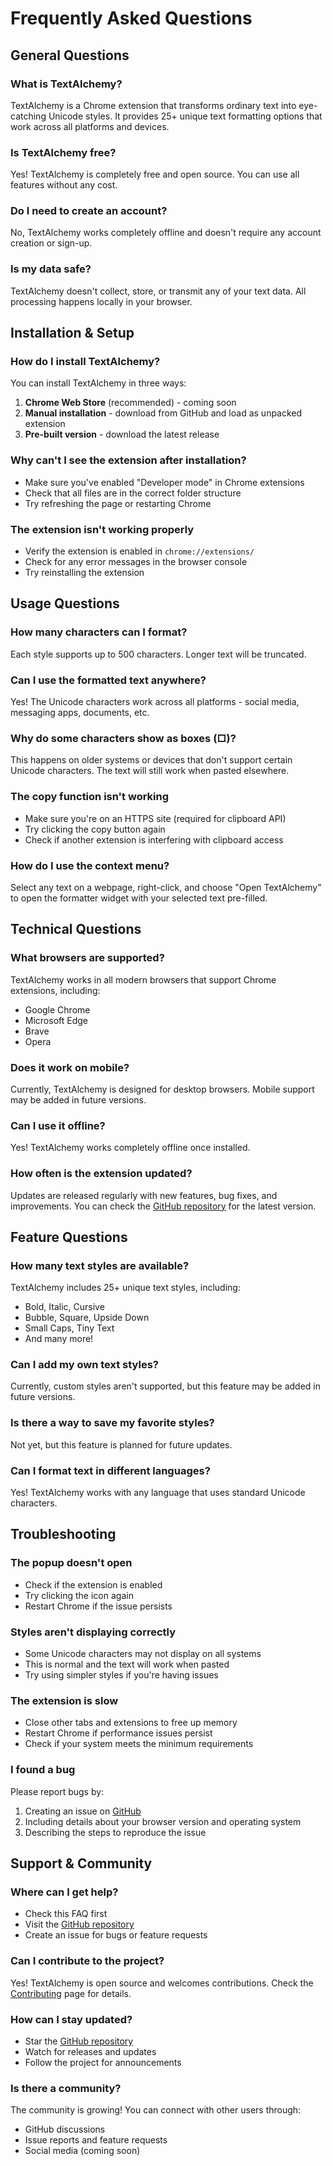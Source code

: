 # Frequently Asked Questions

## General Questions

### What is TextAlchemy?
TextAlchemy is a Chrome extension that transforms ordinary text into eye-catching Unicode styles. It provides 25+ unique text formatting options that work across all platforms and devices.

### Is TextAlchemy free?
Yes! TextAlchemy is completely free and open source. You can use all features without any cost.

### Do I need to create an account?
No, TextAlchemy works completely offline and doesn't require any account creation or sign-up.

### Is my data safe?
TextAlchemy doesn't collect, store, or transmit any of your text data. All processing happens locally in your browser.

## Installation & Setup

### How do I install TextAlchemy?
You can install TextAlchemy in three ways:
1. **Chrome Web Store** (recommended) - coming soon
2. **Manual installation** - download from GitHub and load as unpacked extension
3. **Pre-built version** - download the latest release

### Why can't I see the extension after installation?
- Make sure you've enabled "Developer mode" in Chrome extensions
- Check that all files are in the correct folder structure
- Try refreshing the page or restarting Chrome

### The extension isn't working properly
- Verify the extension is enabled in `chrome://extensions/`
- Check for any error messages in the browser console
- Try reinstalling the extension

## Usage Questions

### How many characters can I format?
Each style supports up to 500 characters. Longer text will be truncated.

### Can I use the formatted text anywhere?
Yes! The Unicode characters work across all platforms - social media, messaging apps, documents, etc.

### Why do some characters show as boxes (□)?
This happens on older systems or devices that don't support certain Unicode characters. The text will still work when pasted elsewhere.

### The copy function isn't working
- Make sure you're on an HTTPS site (required for clipboard API)
- Try clicking the copy button again
- Check if another extension is interfering with clipboard access

### How do I use the context menu?
Select any text on a webpage, right-click, and choose "Open TextAlchemy" to open the formatter widget with your selected text pre-filled.

## Technical Questions

### What browsers are supported?
TextAlchemy works in all modern browsers that support Chrome extensions, including:
- Google Chrome
- Microsoft Edge
- Brave
- Opera

### Does it work on mobile?
Currently, TextAlchemy is designed for desktop browsers. Mobile support may be added in future versions.

### Can I use it offline?
Yes! TextAlchemy works completely offline once installed.

### How often is the extension updated?
Updates are released regularly with new features, bug fixes, and improvements. You can check the [GitHub repository](https://github.com/felipebossolani/text-alchemy-chrome-extension) for the latest version.

## Feature Questions

### How many text styles are available?
TextAlchemy includes 25+ unique text styles, including:
- Bold, Italic, Cursive
- Bubble, Square, Upside Down
- Small Caps, Tiny Text
- And many more!

### Can I add my own text styles?
Currently, custom styles aren't supported, but this feature may be added in future versions.

### Is there a way to save my favorite styles?
Not yet, but this feature is planned for future updates.

### Can I format text in different languages?
Yes! TextAlchemy works with any language that uses standard Unicode characters.

## Troubleshooting

### The popup doesn't open
- Check if the extension is enabled
- Try clicking the icon again
- Restart Chrome if the issue persists

### Styles aren't displaying correctly
- Some Unicode characters may not display on all systems
- This is normal and the text will work when pasted
- Try using simpler styles if you're having issues

### The extension is slow
- Close other tabs and extensions to free up memory
- Restart Chrome if performance issues persist
- Check if your system meets the minimum requirements

### I found a bug
Please report bugs by:
1. Creating an issue on [GitHub](https://github.com/felipebossolani/text-alchemy-chrome-extension/issues)
2. Including details about your browser version and operating system
3. Describing the steps to reproduce the issue

## Support & Community

### Where can I get help?
- Check this FAQ first
- Visit the [GitHub repository](https://github.com/felipebossolani/text-alchemy-chrome-extension)
- Create an issue for bugs or feature requests

### Can I contribute to the project?
Yes! TextAlchemy is open source and welcomes contributions. Check the [Contributing](/contributing) page for details.

### How can I stay updated?
- Star the [GitHub repository](https://github.com/felipebossolani/text-alchemy-chrome-extension)
- Watch for releases and updates
- Follow the project for announcements

### Is there a community?
The community is growing! You can connect with other users through:
- GitHub discussions
- Issue reports and feature requests
- Social media (coming soon) 